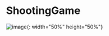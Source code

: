 # ShootingGame
![image](https://user-images.githubusercontent.com/18522270/114067554-e7d7c400-98d7-11eb-8ff2-8767aeaa5442.png){: width="50%" height="50%"}

